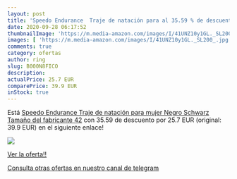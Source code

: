 ```yaml
---
layout: post
title: 'Speedo Endurance  Traje de natación para al 35.59 % de descuento'
date: 2020-09-28 06:17:52
thumbnailImage: 'https://m.media-amazon.com/images/I/41UNZ10y1GL._SL200_.jpg'
images: [ 'https://m.media-amazon.com/images/I/41UNZ10y1GL._SL200_.jpg' ]
comments: true
category: ofertas
author: ring
slug: B000N8FICO
description:
actualPrice: 25.7 EUR
comparePrice: 39.9 EUR
inStock: true
---
```


Está [Speedo Endurance  Traje de natación para mujer  Negro  Schwarz   Tamaño del fabricante 42](https://www.amazon.com/dp/B000N8FICO/?tag=redken08-20) con 35.59 de descuento por 25.7 EUR (original: 39.9 EUR) en el siguiente enlace!

[![](https://m.media-amazon.com/images/I/41UNZ10y1GL._SL200_.jpg)](https://www.amazon.com/dp/B000N8FICO/?tag=redken08-20)

[Ver la oferta!!](https://www.amazon.com/dp/B000N8FICO/?tag=redken08-20)

[Consulta otras ofertas en nuestro canal de telegram](https://t.me/s/ofertas25)
